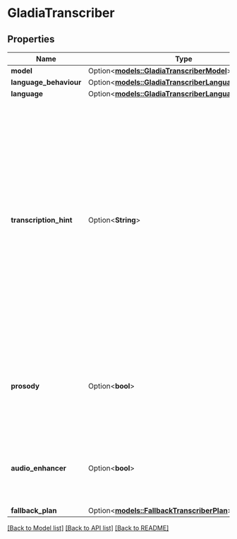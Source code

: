# GladiaTranscriber

## Properties

Name | Type | Description | Notes
------------ | ------------- | ------------- | -------------
**model** | Option<[**models::GladiaTranscriberModel**](GladiaTranscriberModel.md)> |  | [optional]
**language_behaviour** | Option<[**models::GladiaTranscriberLanguageBehaviour**](GladiaTranscriberLanguageBehaviour.md)> |  | [optional]
**language** | Option<[**models::GladiaTranscriberLanguage**](GladiaTranscriberLanguage.md)> |  | [optional]
**transcription_hint** | Option<**String**> | Provides a custom vocabulary to the model to improve accuracy of transcribing context specific words, technical terms, names, etc. If empty, this argument is ignored. ⚠️ Warning ⚠️: Please be aware that the transcription_hint field has a character limit of 600. If you provide a transcription_hint longer than 600 characters, it will be automatically truncated to meet this limit. | [optional]
**prosody** | Option<**bool**> | If prosody is true, you will get a transcription that can contain prosodies i.e. (laugh) (giggles) (malefic laugh) (toss) (music)… Default value is false. | [optional]
**audio_enhancer** | Option<**bool**> | If true, audio will be pre-processed to improve accuracy but latency will increase. Default value is false. | [optional]
**fallback_plan** | Option<[**models::FallbackTranscriberPlan**](FallbackTranscriberPlan.md)> |  | [optional]

[[Back to Model list]](../README.md#documentation-for-models) [[Back to API list]](../README.md#documentation-for-api-endpoints) [[Back to README]](../README.md)



